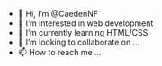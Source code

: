 - 👋 Hi, I’m @CaedenNF
- 👀 I’m interested in web development
- 🌱 I’m currently learning HTML/CSS
- 💞️ I’m looking to collaborate on ...
- 📫 How to reach me ...

<!---
CaedenNF/CaedenNF is a ✨ special ✨ repository because its `README.md` (this file) appears on your GitHub profile.
You can click the Preview link to take a look at your changes.
--->
